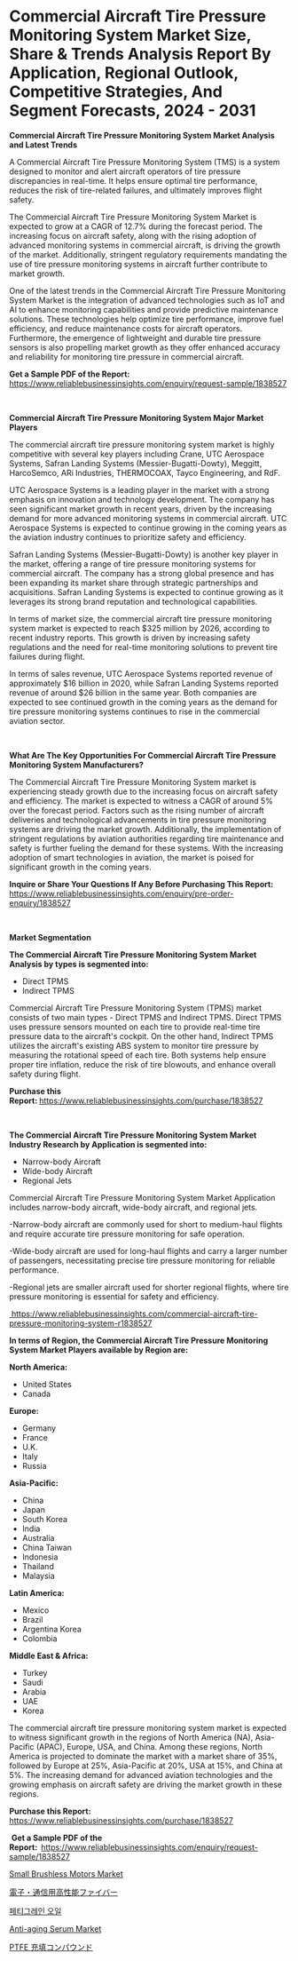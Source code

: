 <p><h1>Commercial Aircraft Tire Pressure Monitoring System Market Size, Share & Trends Analysis Report By Application, Regional Outlook, Competitive Strategies, And Segment Forecasts, 2024 - 2031</h1></p><p><strong>Commercial Aircraft Tire Pressure Monitoring System Market Analysis and Latest Trends</strong></p>
<p><p>A Commercial Aircraft Tire Pressure Monitoring System (TMS) is a system designed to monitor and alert aircraft operators of tire pressure discrepancies in real-time. It helps ensure optimal tire performance, reduces the risk of tire-related failures, and ultimately improves flight safety.</p><p>The Commercial Aircraft Tire Pressure Monitoring System Market is expected to grow at a CAGR of 12.7% during the forecast period. The increasing focus on aircraft safety, along with the rising adoption of advanced monitoring systems in commercial aircraft, is driving the growth of the market. Additionally, stringent regulatory requirements mandating the use of tire pressure monitoring systems in aircraft further contribute to market growth.</p><p>One of the latest trends in the Commercial Aircraft Tire Pressure Monitoring System Market is the integration of advanced technologies such as IoT and AI to enhance monitoring capabilities and provide predictive maintenance solutions. These technologies help optimize tire performance, improve fuel efficiency, and reduce maintenance costs for aircraft operators. Furthermore, the emergence of lightweight and durable tire pressure sensors is also propelling market growth as they offer enhanced accuracy and reliability for monitoring tire pressure in commercial aircraft.</p></p>
<p><strong>Get a Sample PDF of the Report:&nbsp;</strong> <a href="https://www.reliablebusinessinsights.com/enquiry/request-sample/1838527">https://www.reliablebusinessinsights.com/enquiry/request-sample/1838527</a></p>
<p>&nbsp;</p>
<p><strong>Commercial Aircraft Tire Pressure Monitoring System Major Market Players</strong></p>
<p><p>The commercial aircraft tire pressure monitoring system market is highly competitive with several key players including Crane, UTC Aerospace Systems, Safran Landing Systems (Messier-Bugatti-Dowty), Meggitt, HarcoSemco, ARi Industries, THERMOCOAX, Tayco Engineering, and RdF.</p><p>UTC Aerospace Systems is a leading player in the market with a strong emphasis on innovation and technology development. The company has seen significant market growth in recent years, driven by the increasing demand for more advanced monitoring systems in commercial aircraft. UTC Aerospace Systems is expected to continue growing in the coming years as the aviation industry continues to prioritize safety and efficiency.</p><p>Safran Landing Systems (Messier-Bugatti-Dowty) is another key player in the market, offering a range of tire pressure monitoring systems for commercial aircraft. The company has a strong global presence and has been expanding its market share through strategic partnerships and acquisitions. Safran Landing Systems is expected to continue growing as it leverages its strong brand reputation and technological capabilities.</p><p>In terms of market size, the commercial aircraft tire pressure monitoring system market is expected to reach $325 million by 2026, according to recent industry reports. This growth is driven by increasing safety regulations and the need for real-time monitoring solutions to prevent tire failures during flight.</p><p>In terms of sales revenue, UTC Aerospace Systems reported revenue of approximately $16 billion in 2020, while Safran Landing Systems reported revenue of around $26 billion in the same year. Both companies are expected to see continued growth in the coming years as the demand for tire pressure monitoring systems continues to rise in the commercial aviation sector.</p></p>
<p>&nbsp;</p>
<p><strong>What Are The Key Opportunities For Commercial Aircraft Tire Pressure Monitoring System Manufacturers?</strong></p>
<p><p>The Commercial Aircraft Tire Pressure Monitoring System market is experiencing steady growth due to the increasing focus on aircraft safety and efficiency. The market is expected to witness a CAGR of around 5% over the forecast period. Factors such as the rising number of aircraft deliveries and technological advancements in tire pressure monitoring systems are driving the market growth. Additionally, the implementation of stringent regulations by aviation authorities regarding tire maintenance and safety is further fueling the demand for these systems. With the increasing adoption of smart technologies in aviation, the market is poised for significant growth in the coming years.</p></p>
<p><strong>Inquire or Share Your Questions If Any Before Purchasing This Report:</strong> <a href="https://www.reliablebusinessinsights.com/enquiry/pre-order-enquiry/1838527">https://www.reliablebusinessinsights.com/enquiry/pre-order-enquiry/1838527</a></p>
<p>&nbsp;</p>
<p><strong>Market Segmentation</strong></p>
<p><strong>The Commercial Aircraft Tire Pressure Monitoring System Market Analysis by types is segmented into:</strong></p>
<p><ul><li>Direct TPMS</li><li>Indirect TPMS</li></ul></p>
<p><p>Commercial Aircraft Tire Pressure Monitoring System (TPMS) market consists of two main types - Direct TPMS and Indirect TPMS. Direct TPMS uses pressure sensors mounted on each tire to provide real-time tire pressure data to the aircraft's cockpit. On the other hand, Indirect TPMS utilizes the aircraft's existing ABS system to monitor tire pressure by measuring the rotational speed of each tire. Both systems help ensure proper tire inflation, reduce the risk of tire blowouts, and enhance overall safety during flight.</p></p>
<p><strong>Purchase this Report:&nbsp;</strong><a href="https://www.reliablebusinessinsights.com/purchase/1838527">https://www.reliablebusinessinsights.com/purchase/1838527</a></p>
<p>&nbsp;</p>
<p><strong>The Commercial Aircraft Tire Pressure Monitoring System Market Industry Research by Application is segmented into:</strong></p>
<p><ul><li>Narrow-body Aircraft</li><li>Wide-body Aircraft</li><li>Regional Jets</li></ul></p>
<p><p>Commercial Aircraft Tire Pressure Monitoring System Market Application includes narrow-body aircraft, wide-body aircraft, and regional jets. </p><p>-Narrow-body aircraft are commonly used for short to medium-haul flights and require accurate tire pressure monitoring for safe operation.</p><p>-Wide-body aircraft are used for long-haul flights and carry a larger number of passengers, necessitating precise tire pressure monitoring for reliable performance.</p><p>-Regional jets are smaller aircraft used for shorter regional flights, where tire pressure monitoring is essential for safety and efficiency.</p></p>
<p><a href="https://www.reliablebusinessinsights.com/commercial-aircraft-tire-pressure-monitoring-system-r1838527">&nbsp;https://www.reliablebusinessinsights.com/commercial-aircraft-tire-pressure-monitoring-system-r1838527</a></p>
<p><strong>In terms of Region, the Commercial Aircraft Tire Pressure Monitoring System Market Players available by Region are:</strong></p>
<p>
    <p> <strong> North America: </strong>
        <ul>
            <li>United States</li>
            <li>Canada</li>
        </ul>
        </p> 
    <p> <strong> Europe: </strong>
        <ul>
            <li>Germany</li>
            <li>France</li>
            <li>U.K.</li>
            <li>Italy</li>
            <li>Russia</li>
        </ul>
        </p> 
    <p> <strong> Asia-Pacific: </strong>
        <ul>
            <li>China</li>
            <li>Japan</li>
            <li>South Korea</li>
            <li>India</li>
            <li>Australia</li>
            <li>China Taiwan</li>
            <li>Indonesia</li>
            <li>Thailand</li>
            <li>Malaysia</li>
        </ul>
        </p> 
    <p> <strong> Latin America: </strong>
        <ul>
            <li>Mexico</li>
            <li>Brazil</li>
            <li>Argentina Korea</li>
            <li>Colombia</li>
        </ul>
        </p> 
    <p> <strong> Middle East & Africa: </strong>
        <ul>
            <li>Turkey</li>
            <li>Saudi</li>
            <li>Arabia</li>
            <li>UAE</li>
            <li>Korea</li>
        </ul>
    </p>
    </p>
<p><p>The commercial aircraft tire pressure monitoring system market is expected to witness significant growth in the regions of North America (NA), Asia-Pacific (APAC), Europe, USA, and China. Among these regions, North America is projected to dominate the market with a market share of 35%, followed by Europe at 25%, Asia-Pacific at 20%, USA at 15%, and China at 5%. The increasing demand for advanced aviation technologies and the growing emphasis on aircraft safety are driving the market growth in these regions.</p></p>
<p><strong>Purchase this Report: </strong><a href="https://www.reliablebusinessinsights.com/purchase/1838527">https://www.reliablebusinessinsights.com/purchase/1838527</a></p>
<p>&nbsp;<strong>Get a Sample PDF of the Report:&nbsp;&nbsp;</strong><a href="https://www.reliablebusinessinsights.com/enquiry/request-sample/1838527">https://www.reliablebusinessinsights.com/enquiry/request-sample/1838527</a></p>
<p><strong></strong></p>
<p><p><a href="https://github.com/mbisetmhermsr/Market-Research-Report-List-3/blob/main/small-brushless-motors-market.md">Small Brushless Motors Market</a></p><p><a href="https://github.com/DayanaRunolfsdottir/Market-Research-Report-List-1/blob/main/8428318163729.md">電子・通信用高性能ファイバー</a></p><p><a href="https://github.com/amuji413411/Market-Research-Report-List-1/blob/main/9942558176298.md">페티그레인 오일</a></p><p><a href="https://www.linkedin.com/pulse/evaluating-global-anti-aging-serum-market-trends-growth-geghc?trackingId=RT%2BbnY6PMCBEzImZKxXpxg%3D%3D">Anti-aging Serum Market</a></p><p><a href="https://github.com/VinceMarvin1/Market-Research-Report-List-1/blob/main/1363030163728.md">PTFE 充填コンパウンド</a></p></p>